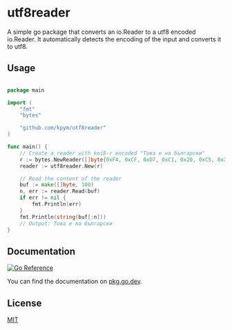 # utf8reader

A simple go package that converts an io.Reader to a utf8 encoded io.Reader.
It automatically detects the encoding of the input and converts it to utf8.

## Usage

```go

package main

import (
    "fmt"
    "bytes"

    "github.com/kpym/utf8reader"
)

func main() {
    // Create a reader with koi8-r encoded "Това е на български"
    r := bytes.NewReader([]byte{0xF4, 0xCF, 0xD7, 0xC1, 0x20, 0xC5, 0x20, 0xCE, 0xC1, 0x20, 0xC2, 0xDF, 0xCC, 0xC7, 0xC1, 0xD2, 0xD3, 0xCB, 0xC9})
    reader := utf8reader.New(r)

    // Read the content of the reader
    buf := make([]byte, 100)
    n, err := reader.Read(buf)
    if err != nil {
        fmt.Println(err)
    }
    fmt.Println(string(buf[:n]))
    // Output: Това е на български
}
```

## Documentation

[![Go Reference](https://pkg.go.dev/badge/github.com/kpym/utf8reader.svg)](https://pkg.go.dev/github.com/kpym/utf8reader)

You can find the documentation on [pkg.go.dev](https://pkg.go.dev/github.com/kpym/utf8reader).

## License

[MIT](LICENSE)

